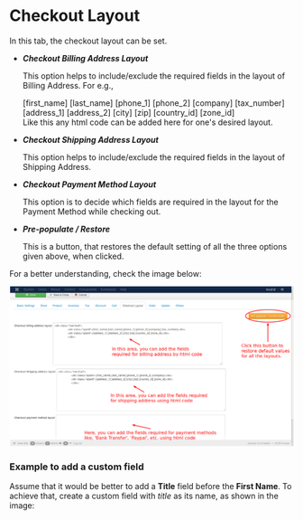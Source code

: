 # Checkout Layout

In this tab, the checkout layout can be set.

* ***Checkout Billing Address Layout***

    This option helps to include/exclude the required fields in the layout of Billing Address. For e.g.,
    <div class="row-fluid">
		<div class="span6">[first_name] [last_name] [phone_1] [phone_2] [company] [tax_number]</div>
		<div class="span6">[address_1] [address_2] [city] [zip] [country_id] [zone_id]</div>
		</div>
    Like this any html code can be added here for one's desired layout.
    
* ***Checkout Shipping Address Layout***

    This option helps to include/exclude the required fields in the layout of Shipping Address.
    
* ***Checkout Payment Method Layout***

    This option is to decide which fields are required in the layout for the Payment Method while checking out.
    
* ***Pre-populate / Restore***

    This is a button, that restores the default setting of all the three options given above, when clicked.
    
For a better understanding, check the image below:

![](checkout_layout.png)
    
    
### Example to add a custom field
Assume that it would be better to add a **Title** field before the **First Name**. To achieve that, create a custom field with *title* as its name, as shown in the image:
